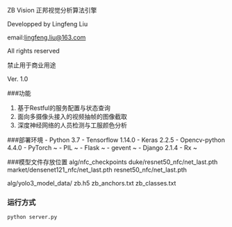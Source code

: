 ZB Vision 正邦视觉分析算法引擎

Developped by Lingfeng Liu 

email:lingfeng.liu@163.com

All rights reserved

禁止用于商业用途

Ver. 1.0

###功能
1. 基于Restful的服务配置与状态查询
2. 面向多摄像头接入的视频抽帧的图像截取
3. 深度神经网络的人员检测与工服颜色分析

###部署环境
    - Python 3.7
    - Tensorflow 1.14.0
    - Keras 2.2.5
    - Opencv-python 4.4.0
    - PyTorch ~
    - PIL ~
    - Flask ~
    - gevent ~
    - Django 2.1.4
    - Rx ~

###模型文件存放位置
  alg/nfc_checkpoints
  	duke/resnet50_nfc/net_last.pth
  	market/densenet121_nfc/net_last.pth
  	resnet50_nfc/net_last.pth
  	
  alg/yolo3_model_data/
  	zb.h5
  	zb_anchors.txt
  	zb_classes.txt
    

### 运行方式 

`python server.py`

